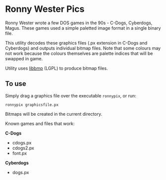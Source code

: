 Ronny Wester Pics
===============

Ronny Wester wrote a few DOS games in the 90s - C-Dogs, Cyberdogs, Magus. These games used a simple paletted image format in a single binary file.

This utility decodes these graphics files (.px extension in C-Dogs and Cyberdogs) and outputs individual bitmap files. Note that some colours may not work because the colours themselves are palette indices that will be swapped in game.

Utility uses [libbmp](https://code.google.com/p/libbmp/) (LGPL) to produce bitmap files.

## To use
Simply drag a graphics file over the executable `ronnypix`, or run:

    ronnypix graphicsfile.px

Bitmaps will be created in the current directory.

Known games and files that work:

**C-Dogs**

-  cdogs.px
-  cdogs2.px
-  font.px

**Cyberdogs**

- dogs.px
